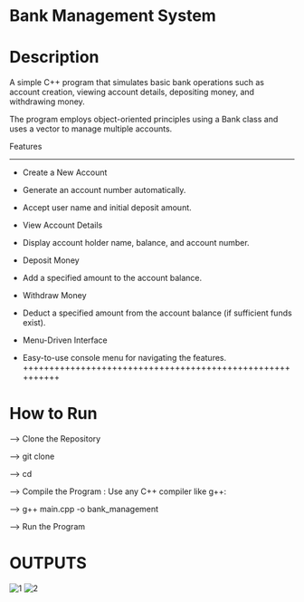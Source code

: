 Bank Management System
=======================
Description
===========
A simple C++ program that simulates basic bank operations such as account creation, viewing account details, depositing money, and withdrawing money. 

The program employs object-oriented principles using a Bank class and uses a vector to manage multiple accounts.

Features
**********
* Create a New Account

* Generate an account number automatically.

* Accept user name and initial deposit amount.

* View Account Details

* Display account holder name, balance, and account number.

* Deposit Money

* Add a specified amount to the account balance.

* Withdraw Money

* Deduct a specified amount from the account balance (if sufficient funds exist).

* Menu-Driven Interface

* Easy-to-use console menu for navigating the features.
++++++++++++++++++++++++++++++++++++++++++++++++++++++++++

How to Run
===========
--> Clone the Repository

--> git clone <repository-url>

--> cd <repository-folder>

--> Compile the Program : Use any C++ compiler like g++:

--> g++ main.cpp -o bank_management

--> Run the Program


OUTPUTS
=======
![1](https://github.com/user-attachments/assets/67f843bb-d6ec-4849-96e1-a5937ed4c0fa)
![2](https://github.com/user-attachments/assets/a71ed240-9832-484a-896a-60a265be223d)


